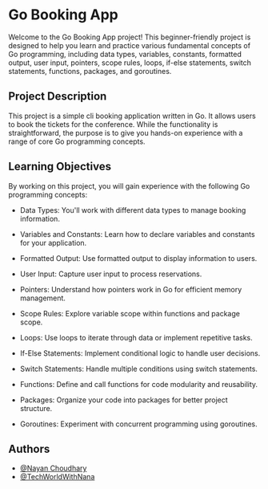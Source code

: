 # Go Booking App

Welcome to the Go Booking App project! This beginner-friendly project is designed to help you learn and practice various fundamental concepts of Go programming, including data types, variables, constants, formatted output, user input, pointers, scope rules, loops, if-else statements, switch statements, functions, packages, and goroutines.

## Project Description

This project is a simple cli booking application written in Go. It allows users to book the tickets for the conference. While the functionality is straightforward, the purpose is to give you hands-on experience with a range of core Go programming concepts.

## Learning Objectives

By working on this project, you will gain experience with the following Go programming concepts:

- Data Types: You'll work with different data types to manage booking information.

- Variables and Constants: Learn how to declare variables and constants for your application.

- Formatted Output: Use formatted output to display information to users.

- User Input: Capture user input to process reservations.

- Pointers: Understand how pointers work in Go for efficient memory management.

- Scope Rules: Explore variable scope within functions and package scope.

- Loops: Use loops to iterate through data or implement repetitive tasks.

- If-Else Statements: Implement conditional logic to handle user decisions.

- Switch Statements: Handle multiple conditions using switch statements.

- Functions: Define and call functions for code modularity and reusability.

- Packages: Organize your code into packages for better project structure.

- Goroutines: Experiment with concurrent programming using goroutines.

## Authors

- [@Nayan Choudhary](https://github.com/nayanchoudhary31)
- [@TechWorldWithNana](https://www.techworld-with-nana.com/)
